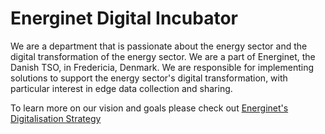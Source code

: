 # Energinet Digital Incubator

We are a department that is passionate about the energy sector and the digital transformation of the energy sector. We are a part of Energinet, the Danish TSO, in Fredericia, Denmark. We are responsible for implementing solutions to support the energy sector's digital transformation, with particular interest in edge data collection and sharing.

To learn more on our vision and goals please check out [Energinet's Digitalisation Strategy](https://en.energinet.dk/about-us/digitalisation/)
